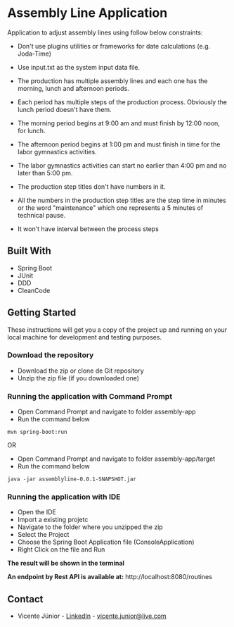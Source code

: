 # Assembly Line Application

Application to adjust assembly lines using follow below constraints:

-  Don't use plugins utilities or frameworks for date calculations (e.g. Joda-Time)

- Use input.txt as the system input data file.
- The production has multiple assembly lines and each one has the morning, lunch and afternoon periods.
- Each period has multiple steps of the production process. Obviously the lunch period doesn't have them.
- The morning period begins at 9:00 am and must finish by 12:00 noon, for lunch.
- The afternoon period begins at 1:00 pm and must finish in time for the labor gymnastics activities.
- The labor gymnastics activities can start no earlier than 4:00 pm and no later than 5:00 pm.
- The production step titles don't have numbers in it.
- All the numbers in the production step titles are the step time in minutes or the word "maintenance" which one represents a 5 minutes of technical pause.
- It won't have interval between the process steps



## Built With

- Spring Boot
- JUnit
- DDD
- CleanCode



## Getting Started

These instructions will get you a copy of the project up and running on your local machine for development and testing purposes. 



### Download the repository

- Download the zip or clone de Git repository
- Unzip the zip file (if you downloaded one)



### Running the application with Command Prompt

- Open Command Prompt and navigate to folder assembly-app
- Run the command below

```shell
mvn spring-boot:run
```

OR

- Open Command Prompt and navigate to folder assembly-app/target
- Run the command below

```shell
java -jar assemblyline-0.0.1-SNAPSHOT.jar
```



### Running the application with IDE

- Open the IDE
- Import a existing projetc
- Navigate to the folder where you unzipped the zip
- Select the Project
- Choose the Spring Boot Application file (ConsoleApplication)
- Right Click on the file and Run



**The result will be shown in the terminal**

**An endpoint by Rest API is available at:** http://localhost:8080/routines



## Contact

- Vicente Júnior - [LinkedIn](https://www.linkedin.com/in/vicente-jr-41787963/) - vicente.junior@live.com 
